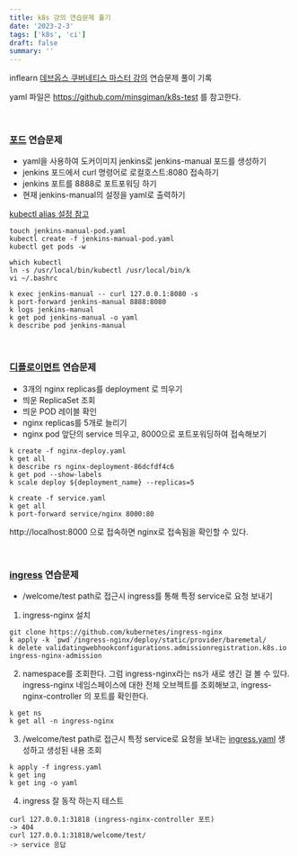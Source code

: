 ```yaml
---
title: k8s 강의 연습문제 풀기
date: '2023-2-3'
tags: ['k8s', 'ci']
draft: false
summary: ''
---
```


inflearn [데브옵스 쿠버네티스 마스터 강의](https://www.inflearn.com/course/%EB%8D%B0%EB%B8%8C%EC%98%B5%EC%8A%A4-%EC%BF%A0%EB%B2%84%EB%84%A4%ED%8B%B0%EC%8A%A4-%EB%A7%88%EC%8A%A4%ED%84%B0/dashboard) 연습문제 풀이 기록

yaml 파일은 https://github.com/minsgiman/k8s-test 를 참고한다.

<br />

### [포드](https://kubernetes.io/docs/concepts/workloads/pods/) 연습문제

* yaml을 사용하여 도커이미지 jenkins로 jenkins-manual 포드를 생성하기
* jenkins 포드에서 curl 명령어로 로컬호스트:8080 접속하기
* jenkins 포트를 8888로 포트포워딩 하기
* 현재 jenkins-manual의 설정을 yaml로 출력하기

[kubectl alias 설정 참고](https://happycloud-lee.tistory.com/88)

```
touch jenkins-manual-pod.yaml
kubectl create -f jenkins-manual-pod.yaml
kubectl get pods -w

which kubectl
ln -s /usr/local/bin/kubectl /usr/local/bin/k
vi ~/.bashrc

k exec jenkins-manual -- curl 127.0.0.1:8080 -s
k port-forward jenkins-manual 8888:8080
k logs jenkins-manual
k get pod jenkins-manual -o yaml
k describe pod jenkins-manual
```

<br />

### [디플로이먼트](https://kubernetes.io/docs/concepts/workloads/controllers/deployment/) 연습문제

* 3개의 nginx replicas를 deployment 로 띄우기
* 띄운 ReplicaSet 조회
* 띄운 POD 레이블 확인
* nginx replicas를 5개로 늘리기
* nginx pod 앞단의 service 띄우고, 8000으로 포트포워딩하여 접속해보기

```
k create -f nginx-deploy.yaml
k get all
k describe rs nginx-deployment-86dcfdf4c6
k get pod --show-labels
k scale deploy ${deployment_name} --replicas=5

k create -f service.yaml
k get all
k port-forward service/nginx 8000:80
```

http://localhost:8000 으로 접속하면 nginx로 접속됨을 확인할 수 있다.

<br />

### [ingress](https://kubernetes.io/docs/concepts/services-networking/ingress/) 연습문제

* /welcome/test path로 접근시 ingress를 통해 특정 service로 요청 보내기

1) ingress-nginx 설치
```
git clone https://github.com/kubernetes/ingress-nginx
k apply -k `pwd`/ingress-nginx/deploy/static/provider/baremetal/
k delete validatingwebhookconfigurations.admissionregistration.k8s.io ingress-nginx-admission
```

2) namespace를 조회한다. 그럼 ingress-nginx라는 ns가 새로 생긴 걸 볼 수 있다. <br />
ingress-nginx 네임스페이스에 대한 전체 오브젝트를 조회해보고, ingress-nginx-controller 의 포트를 확인한다.
```
k get ns
k get all -n ingress-nginx
```

3) /welcome/test path로 접근시 특정 service로 요청을 보내는 [ingress.yaml](https://github.com/minsgiman/k8s-test/blob/main/ingress.yaml) 생성하고 생성된 내용 조회
```
k apply -f ingress.yaml
k get ing
k get ing -o yaml
```

4) ingress 잘 동작 하는지 테스트
```
curl 127.0.0.1:31818 (ingress-nginx-controller 포트)
-> 404
curl 127.0.0.1:31818/welcome/test/
-> service 응답
```